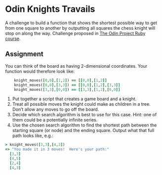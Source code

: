 # Odin Knights Travails

A challenge to build a function that shows the shortest possible way to get from one square to another by outputting all squares the chess knight will stop on along the way. Challenge proposed in [The Odin Project Ruby course](https://www.theodinproject.com/lessons/ruby-knights-travails).

## Assignment

You can think of the board as having 2-dimensional coordinates. Your function would therefore look like:

```Ruby
    knight_moves([0,0],[1,2]) == [[0,0],[1,2]]
    knight_moves([0,0],[3,3]) == [[0,0],[1,2],[3,3]]
    knight_moves([3,3],[0,0]) == [[3,3],[1,2],[0,0]]
```

1. Put together a script that creates a game board and a knight.
2. Treat all possible moves the knight could make as children in a tree. Don’t allow any moves to go off the board.
3. Decide which search algorithm is best to use for this case. Hint: one of them could be a potentially infinite series.
4. Use the chosen search algorithm to find the shortest path between the starting square (or node) and the ending square. Output what that full path looks like, e.g.:

```Ruby
> knight_moves([3,3],[4,3])
=> "You made it in 3 moves!  Here's your path:"
  [3,3]
  [4,5]
  [2,4]
  [4,3]
```
